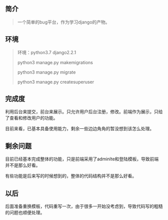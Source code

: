 ## 简介

>   一个简单的bug平台，作为学习django的产物。

## 环境

>   环境：python3.7     django2.2.1
>
>   python3 manage.py makemigrations
>
>   python3 manage.py migrate
>
>   python3 manage.py createsuperuser

## 完成度

利用后台来提交，前台来展示。只允许用户后台注册，修改。前端作为展示，只给了查看和修改用户的功能。

目前来看，已基本具备使用能力，剩余一些边边角角的暂没想到该怎么处理。

## 剩余问题

目前已经基本完成整体的功能，只是前端采用了adminlte和登陆模板，导致前端并不是那么好看。

有些功能是后来写的时候想到的，整体的代码结构并不是那么好看。

## 以后

后面准备重换模板，代码重写一次，由于很多一开始没考虑到，导致代码写的粗糙的问题也顺便处理。


